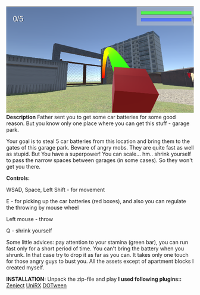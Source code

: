 ![Screenshot](https://github.com/Ekcof/Garage-Run/blob/master/1.png)
**Description** Father sent you to get some car batteries for some good reason. But you know only one place where you can get this stuff - garage park.

Your goal is to steal 5 car batteries from this location and bring them to the gates of this garage park. Beware of angry mobs. They are quite fast as well as stupid. But You have a superpower! You can scale... hm.. shrink yourself to pass the narrow spaces between garages (in some cases). So they won't get you there.

**Controls:**

WSAD, Space, Left Shift - for movement

E - for picking up the car batteries (red boxes), and also you can regulate the throwing by mouse wheel

Left mouse - throw

Q - shrink yourself

Some little advices: pay attention to your stamina (green bar), you can run fast only for a short period of time. You can't bring the battery when you shrunk. In that case try to drop it as far as you can. It takes only one touch for those angry guys to bust you.
All the assets except of apartment blocks I created myself.


**INSTALLATION:**
Unpack the zip-file and play 
**I used following plugins::**
[Zenject](https://github.com/modesttree/Zenject)
[UniRX](https://assetstore.unity.com/packages/tools/integration/unirx-reactive-extensions-for-unity-17276)
[DOTween](https://assetstore.unity.com/packages/tools/animation/dotween-hotween-v2-27676)
